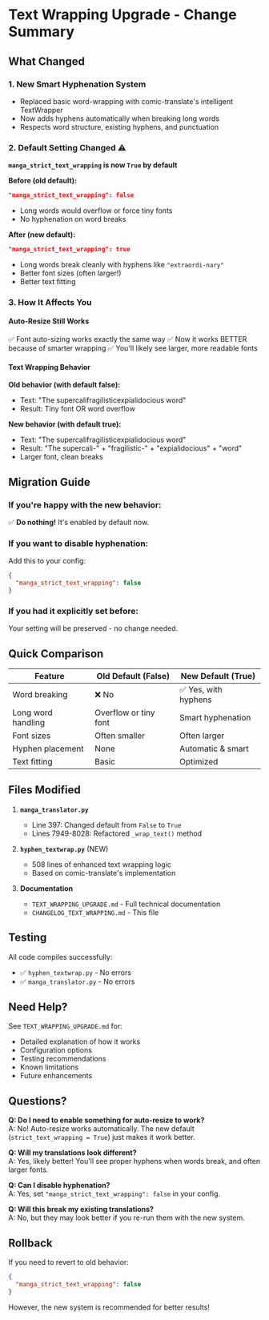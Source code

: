 # Text Wrapping Upgrade - Change Summary

## What Changed

### 1. New Smart Hyphenation System
- Replaced basic word-wrapping with comic-translate's intelligent TextWrapper
- Now adds hyphens automatically when breaking long words
- Respects word structure, existing hyphens, and punctuation

### 2. Default Setting Changed ⚠️
**`manga_strict_text_wrapping` is now `True` by default**

**Before (old default):**
```json
"manga_strict_text_wrapping": false
```
- Long words would overflow or force tiny fonts
- No hyphenation on word breaks

**After (new default):**
```json
"manga_strict_text_wrapping": true
```
- Long words break cleanly with hyphens like `"extraordi-nary"`
- Better font sizes (often larger!)
- Better text fitting

### 3. How It Affects You

#### Auto-Resize Still Works
✅ Font auto-sizing works exactly the same way
✅ Now it works BETTER because of smarter wrapping
✅ You'll likely see larger, more readable fonts

#### Text Wrapping Behavior
**Old behavior (with default false):**
- Text: "The supercalifragilisticexpialidocious word"
- Result: Tiny font OR word overflow

**New behavior (with default true):**
- Text: "The supercalifragilisticexpialidocious word"
- Result: "The supercali-" + "fragilistic-" + "expialidocious" + "word"
- Larger font, clean breaks

## Migration Guide

### If you're happy with the new behavior:
✅ **Do nothing!** It's enabled by default now.

### If you want to disable hyphenation:
Add this to your config:
```json
{
  "manga_strict_text_wrapping": false
}
```

### If you had it explicitly set before:
Your setting will be preserved - no change needed.

## Quick Comparison

| Feature | Old Default (False) | New Default (True) |
|---------|---------------------|-------------------|
| Word breaking | ❌ No | ✅ Yes, with hyphens |
| Long word handling | Overflow or tiny font | Smart hyphenation |
| Font sizes | Often smaller | Often larger |
| Hyphen placement | None | Automatic & smart |
| Text fitting | Basic | Optimized |

## Files Modified

1. **`manga_translator.py`**
   - Line 397: Changed default from `False` to `True`
   - Lines 7949-8028: Refactored `_wrap_text()` method

2. **`hyphen_textwrap.py`** (NEW)
   - 508 lines of enhanced text wrapping logic
   - Based on comic-translate's implementation

3. **Documentation**
   - `TEXT_WRAPPING_UPGRADE.md` - Full technical documentation
   - `CHANGELOG_TEXT_WRAPPING.md` - This file

## Testing

All code compiles successfully:
- ✅ `hyphen_textwrap.py` - No errors
- ✅ `manga_translator.py` - No errors

## Need Help?

See `TEXT_WRAPPING_UPGRADE.md` for:
- Detailed explanation of how it works
- Configuration options
- Testing recommendations
- Known limitations
- Future enhancements

## Questions?

**Q: Do I need to enable something for auto-resize to work?**  
A: No! Auto-resize works automatically. The new default (`strict_text_wrapping = True`) just makes it work better.

**Q: Will my translations look different?**  
A: Yes, likely better! You'll see proper hyphens when words break, and often larger fonts.

**Q: Can I disable hyphenation?**  
A: Yes, set `"manga_strict_text_wrapping": false` in your config.

**Q: Will this break my existing translations?**  
A: No, but they may look better if you re-run them with the new system.

## Rollback

If you need to revert to old behavior:
```json
{
  "manga_strict_text_wrapping": false
}
```

However, the new system is recommended for better results!
